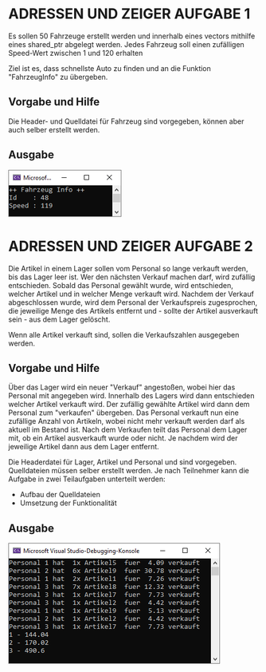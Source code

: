 # ADRESSEN UND ZEIGER AUFGABE 1

Es sollen 50 Fahrzeuge erstellt werden und innerhalb eines vectors mithilfe eines shared_ptr abgelegt werden.
Jedes Fahrzeug soll einen zufälligen Speed-Wert zwischen 1 und 120 erhalten

Ziel ist es, dass schnellste Auto zu finden und an die Funktion "FahrzeugInfo" zu übergeben.

## Vorgabe und Hilfe

Die Header- und Quelldatei für Fahrzeug sind vorgegeben, können aber auch selber erstellt werden. 

## Ausgabe
![Ausgabe](ausgabe1.png)

# ADRESSEN UND ZEIGER AUFGABE 2

Die Artikel in einem Lager sollen vom Personal so lange verkauft werden, bis das Lager leer ist. 
Wer den nächsten Verkauf machen darf, wird zufällig entschieden. Sobald das Personal gewählt wurde, wird entschieden, welcher Artikel und in welcher Menge verkauft wird. 
Nachdem der Verkauf abgeschlossen wurde, wird dem Personal der Verkaufspreis zugesprochen, die jeweilige Menge des Artikels entfernt und - sollte der Artikel ausverkauft sein - aus dem Lager gelöscht.

Wenn alle Artikel verkauft sind, sollen die Verkaufszahlen ausgegeben werden. 

## Vorgabe und Hilfe

Über das Lager wird ein neuer "Verkauf" angestoßen, wobei hier das Personal mit angegeben wird. Innerhalb des Lagers wird dann entschieden welcher Artikel verkauft wird.
Der zufällig gewählte Artikel wird dann dem Personal zum "verkaufen" übergeben. Das Personal verkauft nun eine zufällige Anzahl von Artikeln, wobei nicht mehr verkauft werden darf als aktuell im Bestand ist. Nach dem Verkaufen teilt das Personal dem Lager mit, ob ein Artikel ausverkauft wurde oder nicht. Je nachdem wird der jeweilige Artikel dann aus dem Lager entfernt. 

Die Headerdatei für Lager, Artikel und Personal und sind vorgegeben. Quelldateien müssen selber erstellt werden. Je nach Teilnehmer kann die Aufgabe in zwei Teilaufgaben unterteilt werden: 
* Aufbau der Quelldateien
* Umsetzung der Funktionalität

## Ausgabe
![Ausgabe](ausgabe2.png)
